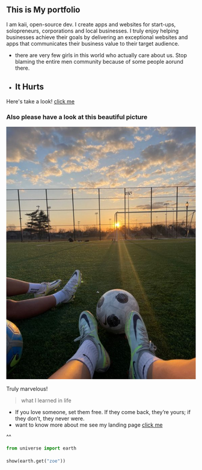 ## This is My portfolio

I am kaii, open-source dev. I create apps and websites for start-ups, solopreneurs, corporations and local businesses. I truly enjoy helping businesses achieve their goals by delivering an exceptional websites and apps that communicates their business value to their target audience.
* there are very few girls in this world who actually care about us. Stop blaming the entire men community because of some people aorund there.
* ## It Hurts ##

Here's take a look! [click me](https://online.bonjourr.fr/)


### Also please have a look at this beautiful picture

![this is an image](./assets/images/home/forest.jpg)

Truly marvelous!

> what I learned in life

* If you love someone, set them free. If they come back, they’re yours; if they don’t, they never were.
* want to know more about me see my landing page [click me](https://guns.lol/sagar)

 ^^


```py
from universe import earth

show(earth.get("zoe"))
```
